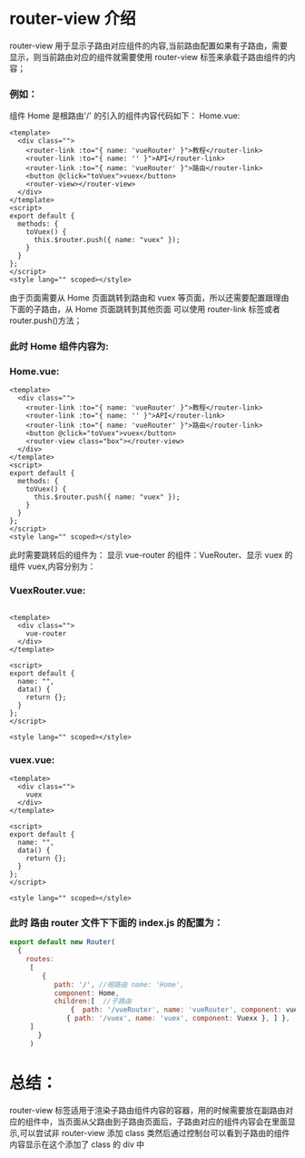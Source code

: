 # router-view 介绍

router-view 用于显示子路由对应组件的内容,当前路由配置如果有子路由，需要显示，则当前路由对应的组件就需要使用 router-view 标签来承载子路由组件的内容；

### 例如：

组件 Home 是根路由'/' 的引入的组件内容代码如下：
Home.vue:

```vue
<template>
  <div class="">
    <router-link :to="{ name: 'vueRouter' }">教程</router-link>
    <router-link :to="{ name: '' }">API</router-link>
    <router-link :to="{ name: 'vueRouter' }">路由</router-link>
    <button @click="toVuex">vuex</button>
    <router-view></router-view>
  </div>
</template>
<script>
export default {
  methods: {
    toVuex() {
      this.$router.push({ name: "vuex" });
    }
  }
};
</script>
<style lang="" scoped></style>
```

由于页面需要从 Home 页面跳转到路由和 vuex 等页面，所以还需要配置跟理由下面的子路由，从 Home 页面跳转到其他页面 可以使用 router-link 标签或者 router.push()方法；

### 此时 Home 组件内容为:

### Home.vue:

```vue
<template>
  <div class="">
    <router-link :to="{ name: 'vueRouter' }">教程</router-link>
    <router-link :to="{ name: '' }">API</router-link>
    <router-link :to="{ name: 'vueRouter' }">路由</router-link>
    <button @click="toVuex">vuex</button>
    <router-view class="box"></router-view>
  </div>
</template>
<script>
export default {
  methods: {
    toVuex() {
      this.$router.push({ name: "vuex" });
    }
  }
};
</script>
<style lang="" scoped></style>
```

 此时需要跳转后的组件为：
 显示 vue-router 的组件：VueRouter、显示 vuex 的组件 vuex,内容分别为：
### VuexRouter.vue:

```vue

<template>
  <div class="">
    vue-router
  </div>
</template>

<script>
export default {
  name: "",
  data() {
    return {};
  }
};
</script>

<style lang="" scoped></style>
```

### vuex.vue:

```vue
<template>
  <div class="">
    vuex
  </div>
</template>

<script>
export default {
  name: "",
  data() {
    return {};
  }
};
</script>

<style lang="" scoped></style>
```

### 此时 路由 router 文件下下面的 index.js 的配置为：

``` javascript
export default new Router(
  { 
    routes:
     [
        {
           path: '/', //根路由 name: 'Home',
           component: Home,
           children:[  //子路由
               {  path: '/vueRouter', name: 'vueRouter', component: vueRouter },
              { path: '/vuex', name: 'vuex', component: Vuexx }, ] },
     ] 
       }
     )
```

# 总结：

router-view 标签适用于渲染子路由组件内容的容器，用的时候需要放在副路由对应的组件中，当页面从父路由到子路由页面后，子路由对应的组件内容会在里面显示,可以尝试非 router-view 添加 class 类然后通过控制台可以看到子路由的组件内容显示在这个添加了 class 的 div 中
